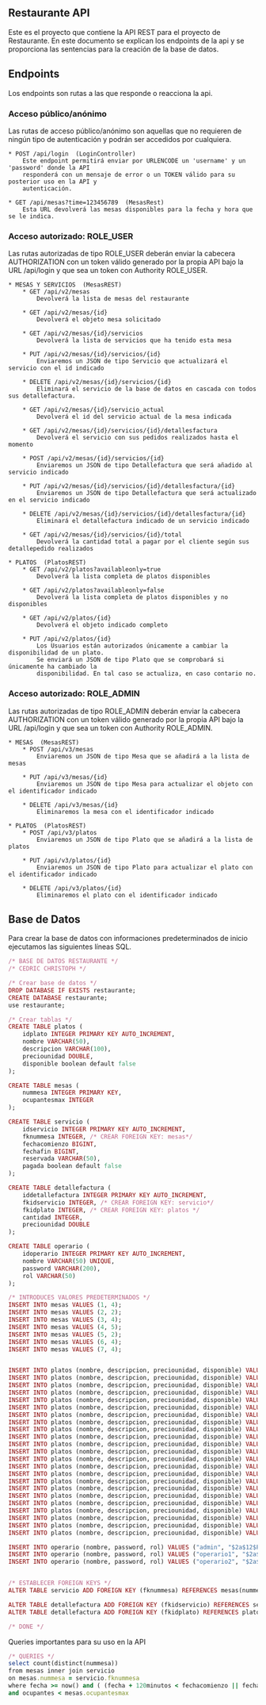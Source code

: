 ## Restaurante API

Este es el proyecto que contiene la API REST para el proyecto de Restaurante. En este documento
se explican los endpoints de la api y se proporciona las sentencias para la creación de la
base de datos.

## Endpoints

Los endpoints son rutas a las que responde o reacciona la api.

### Acceso público/anónimo
Las rutas de acceso público/anónimo son aquellas que no requieren de ningún tipo de autenticación
y podrán ser accedidos por cualquiera.

	* POST /api/login  (LoginController)
		Este endpoint permitirá enviar por URLENCODE un 'username' y un 'password' donde la API
		responderá con un mensaje de error o un TOKEN válido para su posterior uso en la API y
		autenticación.
	
	* GET /api/mesas?time=123456789  (MesasRest)
		Esta URL devolverá las mesas disponibles para la fecha y hora que se le indica.
		
### Acceso autorizado: ROLE_USER
Las rutas autorizadas de tipo ROLE_USER deberán enviar la cabecera AUTHORIZATION con un token válido
generado por la propia API bajo la URL /api/login y que sea un token con Authority ROLE_USER.

	* MESAS Y SERVICIOS  (MesasREST)
		* GET /api/v2/mesas
			Devolverá la lista de mesas del restaurante
	
		* GET /api/v2/mesas/{id}
			Devolverá el objeto mesa solicitado
	
		* GET /api/v2/mesas/{id}/servicios
			Devolverá la lista de servicios que ha tenido esta mesa
		
		* PUT /api/v2/mesas/{id}/servicios/{id}
			Enviaremos un JSON de tipo Servicio que actualizará el servicio con el id indicado
	
		* DELETE /api/v2/mesas/{id}/servicios/{id}
			Eliminará el servicio de la base de datos en cascada con todos sus detallefactura.
	
		* GET /api/v2/mesas/{id}/servicio_actual
			Devolverá el id del servicio actual de la mesa indicada
	
		* GET /api/v2/mesas/{id}/servicios/{id}/detallesfactura
			Devolverá el servicio con sus pedidos realizados hasta el momento
		
		* POST /api/v2/mesas/{id}/servicios/{id}
			Enviaremos un JSON de tipo Detallefactura que será añadido al servicio indicado
	
		* PUT /api/v2/mesas/{id}/servicios/{id}/detallesfactura/{id}
			Enviaremos un JSON de tipo Detallefactura que será actualizado en el servicio indicado
		
		* DELETE /api/v2/mesas/{id}/servicios/{id}/detallesfactura/{id}
			Eliminará el detallefactura indicado de un servicio indicado
		
		* GET /api/v2/mesas/{id}/servicios/{id}/total
			Devolverá la cantidad total a pagar por el cliente según sus detallepedido realizados
		
	* PLATOS  (PlatosREST)
		* GET /api/v2/platos?availableonly=true
			Devolverá la lista completa de platos disponibles
		
		* GET /api/v2/platos?availableonly=false
			Devolverá la lista completa de platos disponibles y no disponibles
			
		* GET /api/v2/platos/{id}
			Devolverá el objeto indicado completo
		
		* PUT /api/v2/platos/{id}
			Los Usuarios están autorizados únicamente a cambiar la disponibilidad de un plato.
			Se enviará un JSON de tipo Plato que se comprobará si únicamente ha cambiado la
			disponibilidad. En tal caso se actualiza, en caso contario no.
		
		
### Acceso autorizado: ROLE_ADMIN
Las rutas autorizadas de tipo ROLE_ADMIN deberán enviar la cabecera AUTHORIZATION con un token válido
generado por la propia API bajo la URL /api/login y que sea un token con Authority ROLE_ADMIN.

	* MESAS  (MesasREST)
		* POST /api/v3/mesas
			Enviaremos un JSON de tipo Mesa que se añadirá a la lista de mesas
		
		* PUT /api/v3/mesas/{id}
			Enviaremos un JSON de tipo Mesa para actualizar el objeto con el identificador indicado
	
		* DELETE /api/v3/mesas/{id}
			Eliminaremos la mesa con el identificador indicado
	
	* PLATOS  (PlatosREST)
		* POST /api/v3/platos
			Enviaremos un JSON de tipo Plato que se añadirá a la lista de platos
		
		* PUT /api/v3/platos/{id}
			Enviaremos un JSON de tipo Plato para actualizar el plato con el identificador indicado
		
		* DELETE /api/v3/platos/{id}
			Eliminaremos el plato con el identificador indicado
	
	
	
## Base de Datos
Para crear la base de datos con informaciones predeterminados de inicio ejecutamos las siguientes
líneas SQL.

```ruby
/* BASE DE DATOS RESTAURANTE */
/* CEDRIC CHRISTOPH */

/* Crear base de datos */
DROP DATABASE IF EXISTS restaurante;
CREATE DATABASE restaurante;
use restaurante;

/* Crear tablas */
CREATE TABLE platos (
    idplato INTEGER PRIMARY KEY AUTO_INCREMENT,
    nombre VARCHAR(50),
    descripcion VARCHAR(100),
    preciounidad DOUBLE,
    disponible boolean default false
);

CREATE TABLE mesas (
    nummesa INTEGER PRIMARY KEY,
    ocupantesmax INTEGER
);

CREATE TABLE servicio (
    idservicio INTEGER PRIMARY KEY AUTO_INCREMENT,
    fknummesa INTEGER, /* CREAR FOREIGN KEY: mesas*/
    fechacomienzo BIGINT,
    fechafin BIGINT,
    reservada VARCHAR(50),
    pagada boolean default false
);

CREATE TABLE detallefactura (
    iddetallefactura INTEGER PRIMARY KEY AUTO_INCREMENT,
    fkidservicio INTEGER, /* CREAR FOREIGN KEY: servicio*/
    fkidplato INTEGER, /* CREAR FOREIGN KEY: platos */
    cantidad INTEGER,
    preciounidad DOUBLE
);

CREATE TABLE operario (
    idoperario INTEGER PRIMARY KEY AUTO_INCREMENT,
    nombre VARCHAR(50) UNIQUE,
    password VARCHAR(200),
    rol VARCHAR(50)
);

/* INTRODUCES VALORES PREDETERMINADOS */
INSERT INTO mesas VALUES (1, 4);
INSERT INTO mesas VALUES (2, 2);
INSERT INTO mesas VALUES (3, 4);
INSERT INTO mesas VALUES (4, 5);
INSERT INTO mesas VALUES (5, 2);
INSERT INTO mesas VALUES (6, 4);
INSERT INTO mesas VALUES (7, 4);


INSERT INTO platos (nombre, descripcion, preciounidad, disponible) VALUES ("Ensalada Especial", "Ensalada con tomate, millo, aguacate, bacon, olivas verdes sin pipa, aceite de oliva y balsámico", 7.00, true);
INSERT INTO platos (nombre, descripcion, preciounidad, disponible) VALUES ("Sandwich Mixto", "Sandwich con jamón y queso a la plancha", 1.80, true);
INSERT INTO platos (nombre, descripcion, preciounidad, disponible) VALUES ("Sandwich Jamón Serrano", "Sandwich con jamón serrano", 2.20, true);
INSERT INTO platos (nombre, descripcion, preciounidad, disponible) VALUES ("Bocadillo de pollo", "Bocadillo de pollo con lechuga, queso y tomate", 2.00, true);
INSERT INTO platos (nombre, descripcion, preciounidad, disponible) VALUES ("Bocadillo de pollo especial", "Bocadillo de pollo con lechuga, doble de queso, tomate y huevo frito", 2.40, true);
INSERT INTO platos (nombre, descripcion, preciounidad, disponible) VALUES ("Bocadillo con queso de cabra", "Bocadillo con queso de cabra", 1.90, true);
INSERT INTO platos (nombre, descripcion, preciounidad, disponible) VALUES ("Sopa de Pollo", "Sopa de pollo fresca", 2.50, true);
INSERT INTO platos (nombre, descripcion, preciounidad, disponible) VALUES ("Sopa de Tomate", "Sopa de Tomate", 2.00, true);
INSERT INTO platos (nombre, descripcion, preciounidad, disponible) VALUES ("Pasta Boloñesa", "Pasta boloñesa. Pasta a libre elección del cliente", 5.50, true);
INSERT INTO platos (nombre, descripcion, preciounidad, disponible) VALUES ("Pasta Carbonara", "Pasta carbonara. Pasta a libre elcción del cliente", 5.00, true);
INSERT INTO platos (nombre, descripcion, preciounidad, disponible) VALUES ("Pasta Arrabiata", "Pasta arrabiata con aceite de oliva, guindillas, chilli y ajo. Pasta a libre elcción del cliente", 5.00, true);
INSERT INTO platos (nombre, descripcion, preciounidad, disponible) VALUES ("Pizza Margarita", "Pizza Margarita. Pizza básica con salsa de tomate y mozarella", 5.50, true);
INSERT INTO platos (nombre, descripcion, preciounidad, disponible) VALUES ("Pizza Prosciutto", "Pizza Prosciutto. Pizza con salsa de tomate, mozarella y jamón cocido", 6.00, true);
INSERT INTO platos (nombre, descripcion, preciounidad, disponible) VALUES ("Pizza Cuatro Estaciones", "Pizza Cuatro Estaciones. Pizza con salsa de tomate, mozarella y cuatro quesos distintos", 6.50, true);
INSERT INTO platos (nombre, descripcion, preciounidad, disponible) VALUES ("Pizza Napolitana", "Pizza Napolitana. Pizza con salsa de tomate, mozarella, jamón y olivas negras", 7.00, true);
INSERT INTO platos (nombre, descripcion, preciounidad, disponible) VALUES ("Angus Steak 150g", "Angus Steak de 150 gramos acompañado con papas y salsas diversas (tomate, mostaza, mayonesa, ...)", 23.40, true);
INSERT INTO platos (nombre, descripcion, preciounidad, disponible) VALUES ("Angus Steak 300g", "Angus Steak de 300 gramos acompañado con papas y salsas diversas (tomate, mostaza, mayonesa, ...)", 42.50, true);
INSERT INTO platos (nombre, descripcion, preciounidad, disponible) VALUES ("Costillas de Cerdo 300g", "Costillas de Cerdo de 300 gramos a la barbacoa acompañado con papas", 19.50, true);
INSERT INTO platos (nombre, descripcion, preciounidad, disponible) VALUES ("Refresco", "Coca Cola, Nestea, Aquarius, ...", 2.50, true);
INSERT INTO platos (nombre, descripcion, preciounidad, disponible) VALUES ("Agua Mineral", "Agua Mineral", 1.50, true);
INSERT INTO platos (nombre, descripcion, preciounidad, disponible) VALUES ("Caña Heiniken Barril", "Caña Heiniken Barril", 1.50, true);
INSERT INTO platos (nombre, descripcion, preciounidad, disponible) VALUES ("Jarra Heiniken Barril", "Caña Heiniken Barril", 2.50, true);
INSERT INTO platos (nombre, descripcion, preciounidad, disponible) VALUES ("1906 Reserva Especial", "1906 Reserva Especial", 3.00, true);

INSERT INTO operario (nombre, password, rol) VALUES ("admin", "$2a$12$P7wpgXFkDZ.3/KIbTr9xUul1Vczda7j4XxMdpxx6FBC9kN9ODMa3G", "ROLE_ADMIN");
INSERT INTO operario (nombre, password, rol) VALUES ("operario1", "$2a$12$TqZjNaGF8JMSxirsRWvP2u6Wk6sylzvhmIwVZ6U/cWrCxxlS5Jo1q", "ROLE_USER");
INSERT INTO operario (nombre, password, rol) VALUES ("operario2", "$2a$12$vLlS8Vmcq9Jv61wivAuNmOC616jhH3gJWid/fTQxytkZNpBcTxADa", "ROLE_USER");


/* ESTABLECER FOREIGN KEYS */
ALTER TABLE servicio ADD FOREIGN KEY (fknummesa) REFERENCES mesas(nummesa);

ALTER TABLE detallefactura ADD FOREIGN KEY (fkidservicio) REFERENCES servicio(idservicio);
ALTER TABLE detallefactura ADD FOREIGN KEY (fkidplato) REFERENCES platos(idplato);

/* DONE */
```

Queries importantes para su uso en la API
```ruby
/* QUERIES */
select count(distinct(nummesa))
from mesas inner join servicio
on mesas.nummesa = servicio.fknummesa
where fecha >= now() and ( (fecha + 120minutos < fechacomienzo || fecha >= fechafin ) or (pagada=true) )
and ocupantes < mesas.ocupantesmax
```
	
